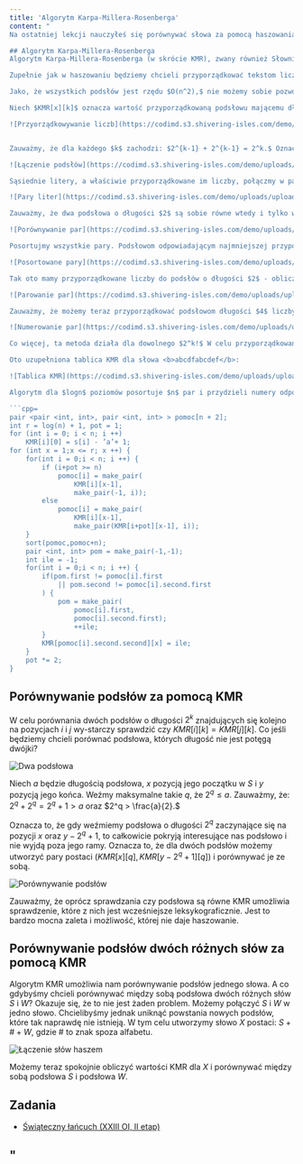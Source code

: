 ```yaml
---
title: 'Algorytm Karpa-Millera-Rosenberga'
content: "
Na ostatniej lekcji nauczyłeś się porównywać słowa za pomocą haszowania. Dzisiaj dowiesz się jak to robić innym sposobem. Mimo, że jest zarówno trudniejszy w implementacji jak i lekko wolniejszy, to warty uwagi. Istnieje wiele zadań, w których zastosowanie go jest prostsze. Dodatkowo, w odróżnieniu od haszowania, zawsze działa. Przydaje się także w konstrukcji Tablicy Sufiksowej, o której będzie następna lekcja.

## Algorytm Karpa-Millera-Rosenberga
Algorytm Karpa-Millera-Rosenberga (w skrócie KMR), zwany również Słownikiem Podsłów Bazowych, umożliwia porównywanie podsłów słowa $S$ w złożoności czasowej i pamięciowej $O(n \cdot log \ n).$

Zupełnie jak w haszowaniu będziemy chcieli przyporządkować tekstom liczby. Takie same podsłowa powinny mieć przyporządkowaną tę samą liczbę. Każde podsłowo powinno mieć przyporządkowaną mniejszą liczbę od późniejszych leksykograficznie i większą od wcześniejszych. KMR zachowuje te relacje między podsłowami o równych długościach, co umożliwia ich porównywanie. Zauważmy, że słowa o różnych długościach nigdy nie są takie same, więc ten przypadek można sprawdzić osobno.

Jako, że wszystkich podsłów jest rzędu $O(n^2),$ nie możemy sobie pozwolić na przetworzenie wszystkich. Z tego powodu, na początku, zajmiemy się tylko tymi, których długość jest potęgą dwójki. Na każdej z n pozycji S może znajdować się jedno podsłowo długości $2^k$ $(k \leq logn).$ Oznacza to, że tych podsłów jest $O(nlogn).$

Niech $KMR[x][k]$ oznacza wartość przyporządkowaną podsłowu mającemu długość $2^k$ i znajdującemu się na $x$-tej pozycji $S.$ Algorytm zaczynamy od podsłów długości $2^0 = 1,$ czyli od pojedynczych liter. Każdemu znakowi ’a’ przyporządkujemy 1, ’b’ - 2, ’c’ - 3, aż do ’z’, któremu przypiszemy 26.

![Przyorządkowywanie liczb](https://codimd.s3.shivering-isles.com/demo/uploads/upload_c070c7f083f8cda1d690a5284afa4bce.png)


Zauważmy, że dla każdego $k$ zachodzi: $2^{k-1} + 2^{k-1} = 2^k.$ Oznacza to, że łącząc $2$ krótsze podsłowa o długości $2^{k-1}$ otrzymamy podsłowo o długości $2^k.$

![Łączenie podsłów](https://codimd.s3.shivering-isles.com/demo/uploads/upload_61448e79ba8a12cb0e4a8c3bfc64ff97.png)

Sąsiednie litery, a właściwie przyporządkowane im liczby, połączmy w pary. Ostatnia litera musi zostać sparowana ze znakiem pustym znajdującym się na pozycji $n + 1.$

![Pary liter](https://codimd.s3.shivering-isles.com/demo/uploads/upload_6491c50f86ede2eeeeffadb161867033.png)

Zauważmy, że dwa podsłowa o długości $2$ są sobie równe wtedy i tylko wtedy, gdy odpowiadające im pary są takie same. Kiedy pierwsza liczba w parze jest mniejsza, to podsłowo, któremu odpowiada jest wcześniejsze leksykograficznie. Jeśli pierwsze liczby są równe, to późniejsze jest podsłowo, którego druga liczba w parze jest większa.

![Porównywanie par](https://codimd.s3.shivering-isles.com/demo/uploads/upload_31c179e0529742da88f19acdea2bacc2.png)

Posortujmy wszystkie pary. Podsłowom odpowiadającym najmniejszej przyporządkujmy $1,$ podsłowom odpowiadającym drugiej najmniejszej przyporządkujmy $2$ i tak dalej...

![Posortowane pary](https://codimd.s3.shivering-isles.com/demo/uploads/upload_fdc957a3a473968981bfb156af5cedda.png)

Tak oto mamy przyporządkowane liczby do podsłów o długości $2$ - obliczyliśmy wartości $KMR[x][1]$ dla każdego $x \leq n.$ Poziom $2$ możemy uzupełnić analogicznie. Dla podsłowa znajdującego się na pozycji $x$ utworzymy parę (KMR[x][1], KMR[x + 2][1])$.

![Parowanie par](https://codimd.s3.shivering-isles.com/demo/uploads/upload_91f627f96c168615ae2315fa13b79587.png)

Zauważmy, że możemy teraz przyporządkować podsłowom długości $4$ liczby w analogiczny sposób do tego jakiego użyliśmy dla podsłów o długości $2$:

![Numerowanie par](https://codimd.s3.shivering-isles.com/demo/uploads/upload_a97ab32c1dbe7ab6b0bccaf7faefec13.png)

Co więcej, ta metoda działa dla dowolnego $2^k!$ W celu przyporządkowania liczb podsłowom na poziomie $k$-tym możemy dla każdego $x \leq n$ utworzyć parę $(KMR[x][k-1], KMR[x+2^k-1][k-1])$ i użyć wcześniej opisanej metody.

Oto uzupełniona tablica KMR dla słowa <b>abcdfabcdef</b>:

![Tablica KMR](https://codimd.s3.shivering-isles.com/demo/uploads/upload_cf38d9042294bb8940cfe8c14a9b09a0.png)

Algorytm dla $logn$ poziomów posortuje $n$ par i przydzieli numery odpowiednim podsłowom. W zależności od zaimplementowanego sortowania złożoność czasowa może się różnić. Gdybyśmy użyli sortowania kubełkowego wyniesie ona $O(nlogn).$ Natomiast dla funkcji sort z STL’a: $O(nlog^2n).$ Mimo, że teoretycznie drugie rozwiązanie powinno być wolniejsze, to przez wysoką efektywność STL’a i tak pozostaje szybsze oraz łatwiejsze w implementacji.

```cpp=
pair <pair <int, int>, pair <int, int> > pomoc[n + 2];
int r = log(n) + 1, pot = 1;
for (int i = 0; i < n; i ++)
	KMR[i][0] = s[i] - ’a’+ 1;
for (int x = 1;x <= r; x ++) {
	for(int i = 0;i < n; i ++) {
		if (i+pot >= n)
			pomoc[i] = make_pair(
				KMR[i][x-1],
				make_pair(-1, i));
		else
			pomoc[i] = make_pair(
				KMR[i][x-1],
				make_pair(KMR[i+pot][x-1], i));
	}
	sort(pomoc,pomoc+n);
	pair <int, int> pom = make_pair(-1,-1);
	int ile = -1;
	for(int i = 0;i < n; i ++) {
		if(pom.first != pomoc[i].first
			|| pom.second != pomoc[i].second.first
		) {
			pom = make_pair(
				pomoc[i].first,
				pomoc[i].second.first);
				++ile;
		}
		KMR[pomoc[i].second.second][x] = ile;
	}
	pot *= 2;
}
```

## Porównywanie podsłów za pomocą KMR
W celu porównania dwóch podsłów o długości $2^k$ znajdujących się kolejno na pozycjach $i$ i $j$ wy-starczy sprawdzić czy $KMR[i][k] = KMR[j][k].$ Co jeśli będziemy chcieli porównać podsłowa, których długość nie jest potęgą dwójki?

![Dwa podsłowa](https://codimd.s3.shivering-isles.com/demo/uploads/upload_ac7d62f870953e4109b74dccadb2d6ab.png)

Niech $a$ będzie długością podsłowa, $x$ pozycją jego początku w $S$ i $y$ pozycją jego końca. Weźmy maksymalne takie $q,$ że $2^q \leq a.$ Zauważmy, że:  $2^q + 2^q = 2^q+1 > a$ oraz $2^q > \frac{a}{2}.$

Oznacza to, że gdy weźmiemy podsłowa o długości $2^q$ zaczynające się na pozycji $x$ oraz $y - 2^q + 1,$ to całkowicie pokryją interesujące nas podsłowo i nie wyjdą poza jego ramy. Oznacza to, że dla dwóch podsłów możemy utworzyć pary postaci $(KMR[x][q],KMR[y-2^q+1][q])$ i porównywać je ze sobą.

![Porównywanie podsłów](https://codimd.s3.shivering-isles.com/demo/uploads/upload_0e002c4a1db121a467e2ff3df557fba2.png)

Zauważmy, że oprócz sprawdzania czy podsłowa są równe KMR umożliwia sprawdzenie, które z nich jest wcześniejsze leksykograficznie. Jest to bardzo mocna zaleta i możliwość, której nie daje haszowanie.

## Porównywanie podsłów dwóch różnych słów za pomocą KMR
Algorytm KMR umożliwia nam porównywanie podsłów jednego słowa. A co gdybyśmy chcieli porównywać między sobą podsłowa dwóch różnych słów $S$ i $W$? Okazuje się, że to nie jest żaden problem. Możemy połączyć $S$ i $W$ w jedno słowo. Chcielibyśmy jednak uniknąć powstania nowych podsłów, które tak naprawdę nie istnieją. W tym celu utworzymy słowo $X$ postaci: $S+\#+W,$ gdzie $\#$ to znak spoza alfabetu.

![Łączenie słów haszem](https://codimd.s3.shivering-isles.com/demo/uploads/upload_53f97a9db9e1cf97ebfd50c1edd975d7.png)

Możemy teraz spokojnie obliczyć wartości KMR dla $X$ i porównywać między sobą podsłowa $S$ i podsłowa $W.$

## Zadania
- [Świąteczny łańcuch (XXIII OI, II etap)](https://szkopul.edu.pl/problemset/problem/cSa80AKpjHR8FlWE4BCpLGT3/site/?key=statement)

"
---
```

